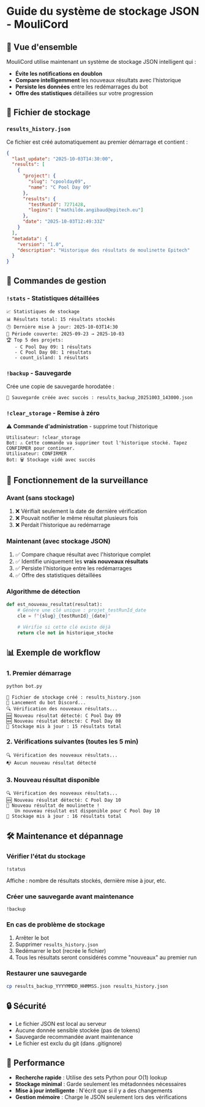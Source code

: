 # Guide du système de stockage JSON - MouliCord

## 🚀 Vue d'ensemble

MouliCord utilise maintenant un système de stockage JSON intelligent qui :
- **Évite les notifications en doublon**
- **Compare intelligemment** les nouveaux résultats avec l'historique
- **Persiste les données** entre les redémarrages du bot
- **Offre des statistiques** détaillées sur votre progression

## 📁 Fichier de stockage

### `results_history.json`
Ce fichier est créé automatiquement au premier démarrage et contient :

```json
{
  "last_update": "2025-10-03T14:30:00",
  "results": [
    {
      "project": {
        "slug": "cpoolday09",
        "name": "C Pool Day 09"
      },
      "results": {
        "testRunId": 7271428,
        "logins": ["mathilde.angibaud@epitech.eu"]
      },
      "date": "2025-10-03T12:49:33Z"
    }
  ],
  "metadata": {
    "version": "1.0",
    "description": "Historique des résultats de moulinette Epitech"
  }
}
```

## 🔧 Commandes de gestion

### `!stats` - Statistiques détaillées
```
📈 Statistiques de stockage
📊 Résultats total: 15 résultats stockés
🕒 Dernière mise à jour: 2025-10-03T14:30
📅 Période couverte: 2025-09-23 → 2025-10-03
🏆 Top 5 des projets:
   - C Pool Day 09: 1 résultats
   - C Pool Day 08: 1 résultats  
   - count_island: 1 résultats
```

### `!backup` - Sauvegarde
Crée une copie de sauvegarde horodatée :
```
💾 Sauvegarde créée avec succès : results_backup_20251003_143000.json
```

### `!clear_storage` - Remise à zéro
⚠️ **Commande d'administration** - supprime tout l'historique
```
Utilisateur: !clear_storage
Bot: ⚠️ Cette commande va supprimer tout l'historique stocké. Tapez CONFIRMER pour continuer.
Utilisateur: CONFIRMER
Bot: 🗑️ Stockage vidé avec succès
```

## 🤖 Fonctionnement de la surveillance

### Avant (sans stockage)
1. ❌ Vérifiait seulement la date de dernière vérification
2. ❌ Pouvait notifier le même résultat plusieurs fois
3. ❌ Perdait l'historique au redémarrage

### Maintenant (avec stockage JSON)
1. ✅ Compare chaque résultat avec l'historique complet
2. ✅ Identifie uniquement les **vrais nouveaux résultats**
3. ✅ Persiste l'historique entre les redémarrages
4. ✅ Offre des statistiques détaillées

### Algorithme de détection
```python
def est_nouveau_resultat(resultat):
    # Génère une clé unique : projet_testRunId_date
    cle = f"{slug}_{testRunId}_{date}"
    
    # Vérifie si cette clé existe déjà
    return cle not in historique_stocke
```

## 📊 Exemple de workflow

### 1. Premier démarrage
```bash
python bot.py
```
```
📁 Fichier de stockage créé : results_history.json
🤖 Lancement du bot Discord...
🔍 Vérification des nouveaux résultats...
🆕 Nouveau résultat détecté: C Pool Day 09
🆕 Nouveau résultat détecté: C Pool Day 08  
💾 Stockage mis à jour : 15 résultats total
```

### 2. Vérifications suivantes (toutes les 5 min)
```
🔍 Vérification des nouveaux résultats...
📭 Aucun nouveau résultat détecté
```

### 3. Nouveau résultat disponible
```
🔍 Vérification des nouveaux résultats...
🆕 Nouveau résultat détecté: C Pool Day 10
🚨 Nouveau résultat de moulinette !
   Un nouveau résultat est disponible pour C Pool Day 10
💾 Stockage mis à jour : 16 résultats total
```

## 🛠️ Maintenance et dépannage

### Vérifier l'état du stockage
```discord
!status
```
Affiche : nombre de résultats stockés, dernière mise à jour, etc.

### Créer une sauvegarde avant maintenance
```discord
!backup
```

### En cas de problème de stockage
1. Arrêter le bot
2. Supprimer `results_history.json` 
3. Redémarrer le bot (recrée le fichier)
4. Tous les résultats seront considérés comme "nouveaux" au premier run

### Restaurer une sauvegarde
```bash
cp results_backup_YYYYMMDD_HHMMSS.json results_history.json
```

## 🔒 Sécurité

- Le fichier JSON est local au serveur
- Aucune donnée sensible stockée (pas de tokens)
- Sauvegarde recommandée avant maintenance
- Le fichier est exclu du git (dans .gitignore)

## 🚀 Performance

- **Recherche rapide** : Utilise des sets Python pour O(1) lookup
- **Stockage minimal** : Garde seulement les métadonnées nécessaires
- **Mise à jour intelligente** : N'écrit que si il y a des changements
- **Gestion mémoire** : Charge le JSON seulement lors des vérifications